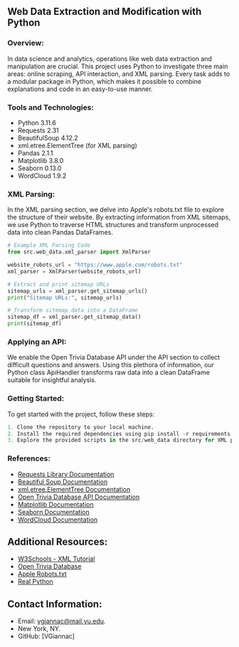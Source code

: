 ## Web Data Extraction and Modification with Python

### Overview:

  In data science and analytics, operations like web data extraction and manipulation are crucial. This project uses Python to investigate three main areas: online scraping, API interaction, and XML parsing. Every task adds to a modular package in Python, which makes it possible to combine explanations and code in an easy-to-use manner.
  
### Tools and Technologies:
- Python 3.11.6
- Requests 2.31
- BeautifulSoup 4.12.2
- xml.etree.ElementTree (for XML parsing)
- Pandas 2.1.1
- Matplotlib 3.8.0
- Seaborn 0.13.0
- WordCloud 1.9.2

### XML Parsing:

  In the XML parsing section, we delve into Apple's robots.txt file to explore the structure of their website. By extracting information from XML sitemaps, we use Python to traverse HTML structures and transform unprocessed data into clean Pandas DataFrames.

```python
# Example XML Parsing Code
from src.web_data.xml_parser import XmlParser

website_robots_url = "https://www.apple.com/robots.txt"
xml_parser = XmlParser(website_robots_url)

# Extract and print sitemap URLs
sitemap_urls = xml_parser.get_sitemap_urls()
print("Sitemap URLs:", sitemap_urls)

# Transform sitemap data into a DataFrame
sitemap_df = xml_parser.get_sitemap_data()
print(sitemap_df)

```
### Applying an API:

  We enable the Open Trivia Database API under the API section to collect difficult questions and answers. Using this plethora of information, our Python class ApiHandler transforms raw data into a clean DataFrame suitable for insightful analysis.

### Getting Started:
  To get started with the project, follow these steps:

```python
1. Clone the repository to your local machine.
2. Install the required dependencies using pip install -r requirements.txt.
3. Explore the provided scripts in the src/web_data directory for XML parsing, API handling, and more.
```

### References:

- [Requests Library Documentation](https://docs.python-requests.org/en/latest/)
- [Beautiful Soup Documentation](https://www.crummy.com/software/BeautifulSoup/bs4/doc/)
- [xml.etree.ElementTree Documentation](https://docs.python.org/3/library/xml.etree.elementtree.html)
- [Open Trivia Database API Documentation](https://opentdb.com/api_config.php)
- [Matplotlib Documentation](https://matplotlib.org/stable/contents.html)
- [Seaborn Documentation](https://seaborn.pydata.org/)
- [WordCloud Documentation](https://www.datacamp.com/tutorial/wordcloud-python)


## Additional Resources: 

- [W3Schools - XML Tutorial](https://www.w3schools.com/xml/)
- [Open Trivia Database](https://opentdb.com/)
- [Apple Robots.txt](https://www.apple.com/robots.txt)
- [Real Python](https://realpython.com/)


## Contact Information: 

- Email: vgiannac@mail.yu.edu.
- New York, NY. 
- GitHub: [VGiannac]




